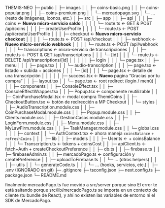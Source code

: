 THEMIS-NEO
├─ public
│  ├─ images
│  │  ├─ coins-basic.png
│  │  ├─ coins-popular.png
│  │  ├─ coins-premium.png
│  │  └─ mercadopago.svg
│  └─ … (resto de imágenes, iconos, etc.)
│
├─ src
│  ├─ app
│  │  ├─ api
│  │  │  ├─ coins                         ← **Nuevo micro-servicio saldo**
│  │  │  │  └─ route.ts                   ← GET & POST /api/coins
│  │  │  ├─ createUserProfile
│  │  │  │  └─ route.ts                   ← POST /api/createUserProfile
│  │  │  ├─ checkout                       ← **Nuevo micro-servicio checkout**
│  │  │  │  └─ route.ts                   ← POST /api/checkout
│  │  │  ├─ webhook                        ← **Nuevo micro-servicio webhook**
│  │  │  │  └─ route.ts                   ← POST /api/webhook
│  │  │  └─ transcriptions                ← micro-servicio de transcripciones
│  │  │     ├─ route.ts                   ← POST & GET /api/transcriptions
│  │  │     └─ [id]
│  │  │        └─ route.ts                ← DELETE /api/transcriptions/[id]
│  │  │
│  │  ├─ login
│  │  │  └─ page.tsx
│  │  ├─ menu
│  │  │  ├─ page.tsx
│  │  │  └─ audio-transcription
│  │  │     ├─ page.tsx                   ← listado + subida + acciones
│  │  │     └─ [id]
│  │  │        └─ page.tsx                ← detalle de una transcripción
│  │  │
│  │  ├─ success.tsx                      ← **Nuevo** página “Gracias por tu compra”
│  │  ├─ layout.tsx
│  │  └─ page.tsx                         ← root redirect (login / menú)
│  │
│  ├─ components
│  │  ├─ ConsoleEffect.tsx
│  │  ├─ ConsoleEffectWrapper.tsx
│  │  ├─ Popup.tsx                        ← componente reutilizable
│  │  ├─ CoinPurchaseModal.tsx            ← modal compra ThemiCoins
│  │  ├─ CheckoutButton.tsx               ← botón de redirección a MP Checkout
│  │  └─ styles
│  │     ├─ AudioTranscription.module.css
│  │     ├─ CoinPurchaseModal.module.css
│  │     ├─ Popup.module.css
│  │     ├─ Clients.module.css
│  │     ├─ GestionCasos.module.css
│  │     ├─ LoginForm.module.css
│  │     ├─ Menu.module.css
│  │     ├─ MyLawFirm.module.css
│  │     ├─ TaskManager.module.css
│  │     └─ global.css
│  │
│  ├─ context
│  │  └─ AuthContext.tsx                  ← ahora maneja `coinsBalance` + `refreshCoins`
│  │
│  ├─ lib
│  │  ├─ models
│  │  │  ├─ User.ts                       ← + coinsBalance
│  │  │  └─ Transcription.ts              ← tokens + coinsCost
│  │  ├─ apiClient.ts                     ← fetch+Auth + createCheckoutPreference
│  │  ├─ db.ts
│  │  ├─ firebase.ts
│  │  ├─ firebaseAdmin.ts
│  │  ├─ mercadoPago.ts                   ← configuración y createPreference
│  │  ├─ uploadToFirebase.ts
│  │  └─ … (otros helpers)
│  │
│  ├─ utils
│  │  └─ generateCode.ts
│  │
│  └─ … (hooks, servicios, etc.)
│
├─ .env                (IGNORADO en git)
├─ .gitignore
├─ tsconfig.json
├─ next.config.ts
├─ package.json
└─ README.md

finalmente mercadoPago.ts fue movido a src/server porque sino
El error te está saltando porque src/lib/mercadoPago.ts se importa en un contexto de cliente (tu bundle de React), y ahí no existen las variables de entorno ni el SDK de MercadoPago. 
